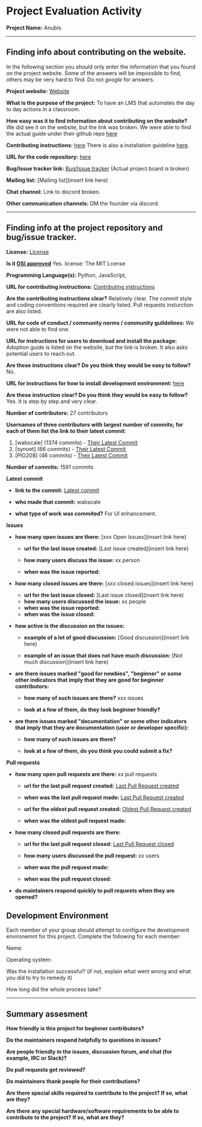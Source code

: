 # Project Evaluation Activity



__Project Name:__  Anubis


---

## Finding info about contributing on the website.

In the following section you should only enter the information that you
found on the project website. Some of the answers will be impossible to find, others
may be very hard to find. Do not _google_ for answers.

__Project website:__ [Website](https://about.anubis-lms.io/)


__What is the purpose of the project:__ 
To have an LMS that automates the day to day actions in a classroom.

__How easy was it to find information about contributing on the website?__ 
We did see it on the website, but the link was broken. We were able to find the actual guide under their github repo [here](https://github.com/AnubisLMS/Anubis/blob/main/.github/CONTRIBUTING.md)

__Contributing instructions:__ [here](https://github.com/AnubisLMS/Anubis/blob/main/.github/CONTRIBUTING.md)
There is also a installation guideline [here](https://github.com/AnubisLMS/Anubis/blob/main/docs/development_guide.md).

__URL for the code repository:__ [here](https://github.com/AnubisLMS/Anubis)

__Bug/Issue tracker link:__ [Bug/Issue tracker](https://github.com/AnubisLMS/Anubis/issues)
(Actual project board is broken)

__Mailing list:__ [Mailing list](insert link here)

__Chat channel:__ Link to discord broken.

__Other communication channels:__ 
DM the founder via discord.

---

## Finding info at the project repository and bug/issue tracker.

__License:__ [License](https://github.com/AnubisLMS/Anubis/blob/main/LICENSE)

__Is it [OSI approved](https://opensource.org/licenses/alphabetical)__ Yes. license: The MIT Lcense 

__Programming Language(s):__ Python, JavaScript, 

__URL for contributing instructions:__ [Contributing instructions](https://github.com/AnubisLMS/Anubis/blob/main/.github/CONTRIBUTING.md)

__Are the contributing instructions clear?__ 
Relatively clear. The commit style and coding conventions required are clearly listed. Pull requests insturction are also listed.

__URL for code of conduct / community norms / community guildelines:__ We were not able to find one.

__URL for instructions for users to download and install the package:__  Adoption guide is listed on the website, but the link is broken. It also asks potential users to reach out.


__Are these instructions clear? Do you think they would be easy to follow?__ 
No.

__URL for instructions for how to install development environment:__ [here](https://github.com/AnubisLMS/Anubis/blob/main/docs/development_guide.md)


__Are these instruction clear? Do you think they would be easy to follow?__
Yes. It is step by step and very clear.

__Number of contributors:__ 27 contributors


__Usernames of three contributors with largest number of commits; for
each of them list the link to their latest commit__:

1. [wabscale] (1374 commits) - [Their Latest Commit](https://github.com/AnubisLMS/Anubis/commit/44eb39ec004a246f3ab4063640d065f50c43a686)
1. [synoet] (66 commits) - [Their Latest Commit](https://github.com/AnubisLMS/Anubis/commit/ba4e197dcc232b7df21453dedcc6629d8a22a3e7)
1. [PIG208] (46 commits) - [Their Latest Commit](https://github.com/AnubisLMS/Anubis/commit/5473ccdea7e656e9b58643eef979b09ccdabbf36)


__Number of commits:__ 1591 commits

__Latest commit__ 

- __link to the commit:__ [Latest commit](https://github.com/AnubisLMS/Anubis/commit/44eb39ec004a246f3ab4063640d065f50c43a686)

- __who made that commit:__ wabscale

- __what type of work was commited?__ For UI enhancement.


__Issues__

- __how many open issues are there:__ [xxx Open Issues](insert link here)

    - __url for the last issue created:__ [Last issue created](insert link here)

    - __how many users discuss the issue:__ xx person
    
    - __when was the issue reported:__ 
    

- __how many closed issues are there:__ [xxx closed issues](insert link here)
    - __url for the last issue closed:__ [Last issue closed](insert link here)
    - __how many users discussed the issue:__ xx people
    - __when was the issue reported:__ 
    - __when was the issue closed:__ 

- __how active is the discussion on the issues:__ 

    - __example of a lot of good discussion:__ [Good discussion](insert link here)
    
    - __example of an issue that does not have much discussion:__ [Not much discussion](insert link here)



- __are there issues marked "good for newbies", "beginner" or some other indicators that imply that they are good for beginner contributors:__ 

    - __how many of such issues are there?__ xxx issues
    
    - __look at a few of them, do they look beginner friendly?__ 



- __are there issues marked "documentation" or some other indicators that imply that they are documentation (user or developer specific):__ 

    - __how many of such issues are there?__ 
    
    - __look at a few of them, do you think you could submit a fix?__ 



__Pull requests__

- __how many open pull requests are there:__ xx pull requests

    - __url for the last pull request created:__ [Last Pull Request created]()
    
    - __when was the last pull request made:__ [Last Pull Request created]()

    - __url for the oldest pull request created:__ [Oldest Pull Request created]()
    
    - __when was the oldest pull request made:__ 

- __how many closed pull requests are there:__ 

    - __url for the last pull request closed:__ [Last Pull Request closed]()
    
    - __how many users discussed the pull request:__ xx users
    
    - __when was the pull request made:__  
    
    - __when was the pull request closed:__ 
    

- __do maintainers respond quickly to pull requests when they are opened?__ 


## Development Environment 

Each member of your group should attempt to configure the development environemnt 
for this project. Complete the following for each member:

Name: 

Operating system: 

Was the installation successful? (if not, explain what went wrong and 
what you did to try to remedy it)

How long did the whole process take? 


---


## Summary assesment
__How friendly is this project for beginner contributors?__




__Do the maintainers respond helpfully to questions in issues?__



__Are people friendly in the issues, discussion forum, and chat (for example, IRC or Slack)?__




__Do pull requests get reviewed?__



__Do maintainers thank people for their contributions?__



__Are there special skills required to contribute to the project? If so, what are they?__



__Are there any special hardware/software requirements to be able to contribute to the project? If so, what are they?__

